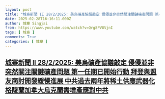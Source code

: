 ```yaml
---
layout: post
title: "城寨新聞 II 28/2/2025: 美烏礦產協議敲定 侵侵並非突然關注關鍵礦產問題 第一任期已開始行動 拜登與盟友商討開發緩慢進展 中共過去兩年將稀土供應武器化 格陵蘭加拿大烏克蘭需增產應對中共"
date: 2025-02-28T16:16:11.000Z
author: 城寨 Singjai
from: https://www.youtube.com/watch?v=Qrg8PVUVjnI
tags: [ 城寨 ]
comments: True
categories: [ 城寨 ]
---
```

<!--1740759371000-->
[城寨新聞 II 28/2/2025: 美烏礦產協議敲定 侵侵並非突然關注關鍵礦產問題 第一任期已開始行動 拜登與盟友商討開發緩慢進展 中共過去兩年將稀土供應武器化 格陵蘭加拿大烏克蘭需增產應對中共](https://www.youtube.com/watch?v=Qrg8PVUVjnI)
------

<div>

</div>

